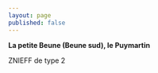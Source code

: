 ```yaml
---
layout: page
published: false
---
```


**La petite Beune (Beune sud), le Puymartin**

ZNIEFF de type 2